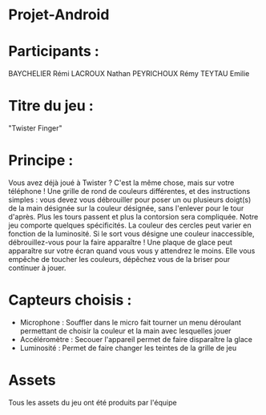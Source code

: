 # Projet-Android

# Participants :
BAYCHELIER Rémi
LACROUX Nathan
PEYRICHOUX Rémy
TEYTAU Emilie

# Titre du jeu :
"Twister Finger"

# Principe :
Vous avez déjà joué à Twister ? C'est la même chose, mais sur votre téléphone ! Une grille de rond de couleurs différentes, et des instructions simples :
vous devez vous débrouiller pour poser un ou plusieurs doigt(s) de la main désignée sur la couleur désignée, sans l'enlever pour le tour d'après.
Plus les tours passent et plus la contorsion sera compliquée.
Notre jeu comporte quelques spécificités.
La couleur des cercles peut varier en fonction de la luminosité. Si le sort vous désigne une couleur inaccessible, débrouillez-vous pour la faire apparaître !
Une plaque de glace peut apparaître sur votre écran quand vous vous y attendrez le moins. Elle vous empêche de toucher les couleurs, dépêchez vous de la briser pour continuer à jouer.

# Capteurs choisis :
+ Microphone : Souffler dans le micro fait tourner un menu déroulant permettant de choisir la couleur et la main avec lesquelles jouer
+ Accéléromètre : Secouer l'appareil permet de faire disparaître la glace
+ Luminosité : Permet de faire changer les teintes de la grille de jeu

# Assets
Tous les assets du jeu ont été produits par l'équipe